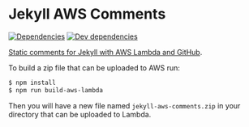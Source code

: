 # Jekyll AWS Comments

[![Dependencies](https://img.shields.io/david/mww/jekyll-aws-comments.svg)](https://david-dm.org/mww/jekyll-aws-comments)
[![Dev dependencies](https://img.shields.io/david/dev/mww/jekyll-aws-comments.svg)](https://david-dm.org/mww/jekyll-aws-comments?type=dev)

[Static comments for Jekyll with AWS Lambda and GitHub](http://ummels.github.io/jekyll-aws-comments).

To build a zip file that can be uploaded to AWS run:
```bash
$ npm install
$ npm run build-aws-lambda
```

Then you will have a new file named `jekyll-aws-comments.zip` in your directory that can be uploaded to Lambda.

